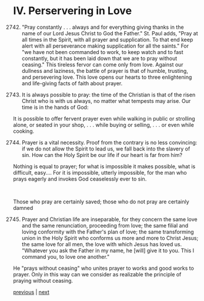 # IV. Perservering in Love

2742. "Pray constantly . . . always and for everything giving thanks in the name of our Lord Jesus Christ to God the Father." St. Paul adds, "Pray at all times in the Spirit, with all prayer and supplication. To that end keep alert with all perseverance making supplication for all the saints." For "we have not been commanded to work, to keep watch and to fast constantly, but it has been laid down that we are to pray without ceasing." This tireless fervor can come only from love. Against our dullness and laziness, the battle of prayer is that of humble, trusting, and persevering love. This love opens our hearts to three enlightening and life-giving facts of faith about prayer.

2743. It is always possible to pray: the time of the Christian is that of the risen Christ who is with us always, no matter what tempests may arise. Our time is in the hands of God:

It is possible to offer fervent prayer even while walking in public or strolling alone, or seated in your shop, . . . while buying or selling, . . . or even while cooking.

2744. Prayer is a vital necessity. Proof from the contrary is no less convincing: if we do not allow the Spirit to lead us, we fall back into the slavery of sin. How can the Holy Spirit be our life if our heart is far from him?

Nothing is equal to prayer; for what is impossible it makes possible, what is difficult, easy.... For it is impossible, utterly impossible, for the man who prays eagerly and invokes God ceaselessly ever to sin.

 

Those who pray are certainly saved; those who do not pray are certainly damned

2745. Prayer and Christian life are inseparable, for they concern the same love and the same renunciation, proceeding from love; the same filial and loving conformity with the Father's plan of love; the same transforming union in the Holy Spirit who conforms us more and more to Christ Jesus; the same love for all men, the love with which Jesus has loved us. "Whatever you ask the Father in my name, he [will] give it to you. This I command you, to love one another."

He "prays without ceasing" who unites prayer to works and good works to prayer. Only in this way can we consider as realizable the principle of praying without ceasing.

[previous](https://github.com/Tenari/non-fiction/blob/master/catechism/__P9R.md) | [next](https://github.com/Tenari/non-fiction/blob/master/catechism/__P9T.md)